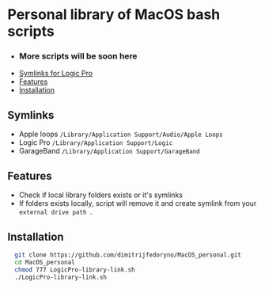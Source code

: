 # Personal library of MacOS bash scripts

- ### More scripts will be soon here
- [Symlinks for Logic Pro](#Symlinks)
- [Features](#Features)
- [Installation](#Installation)


## Symlinks
- Apple loops ``/Library/Application Support/Audio/Apple Loops``
- Logic Pro ``/Library/Application Support/Logic``
- GarageBand ``/Library/Application Support/GarageBand``


## Features
- Check if local library folders exists or it's symlinks
- If folders exists locally, script will remove it and create symlink from your  ``external drive path ``.

## Installation
```sh
  git clone https://github.com/dimitrijfedoryno/MacOS_personal.git
  cd MacOS_personal
  chmod 777 LogicPro-library-link.sh
  ./LogicPro-library-link.sh
```
